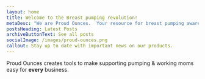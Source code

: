 ```yaml
---
layout: home
title: Welcome to the Breast pumping revolution!
metaDesc: "We are Proud Ounces.  Your resource for breast pumping awareness. "
postsHeading: Latest Posts
archiveButtonText: See all posts
socialImage: /images/proud-ounces.png
callout: Stay up to date with important news on our products.
---
```

Proud Ounces creates tools to make supporting pumping & working moms easy for **every** business.